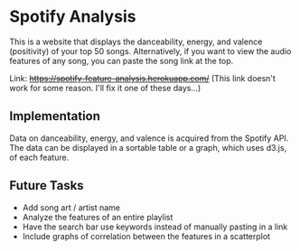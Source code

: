 Spotify Analysis
======================

This is a website that displays the danceability, energy, and valence (positivity) of your top 50 songs. Alternatively, if you want to view the audio features of any song, you can paste the song link at the top.

Link: ~~https://spotify-feature-analysis.herokuapp.com/~~ (This link doesn't work for some reason. I'll fix it one of these days...)

Implementation
--------------------

Data on danceability, energy, and valence is acquired from the Spotify API. The data can be displayed in a sortable table or a graph, which uses d3.js, of each feature.

Future Tasks
-----------------

 - Add song art / artist name
 - Analyze the features of an entire playlist
 - Have the search bar use keywords instead of manually pasting in a link
 - Include graphs of correlation between the features in a scatterplot
